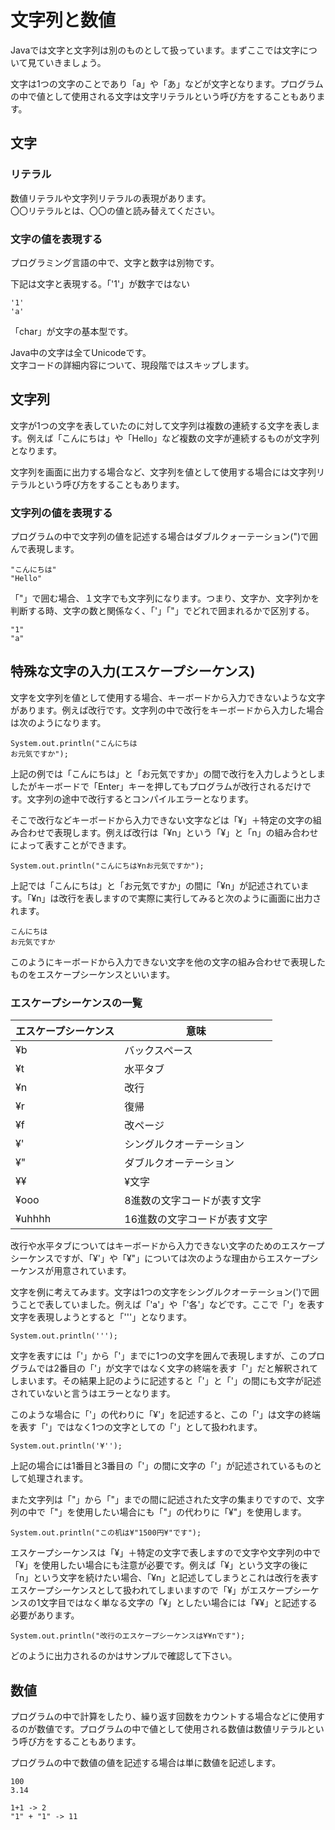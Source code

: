 # 文字列と数値
Javaでは文字と文字列は別のものとして扱っています。まずここでは文字について見ていきましょう。

文字は1つの文字のことであり「a」や「あ」などが文字となります。プログラムの中で値として使用される文字は文字リテラルという呼び方をすることもあります。

## 文字
### リテラル
数値リテラルや文字列リテラルの表現があります。  
〇〇リテラルとは、〇〇の値と読み替えてください。

### 文字の値を表現する
プログラミング言語の中で、文字と数字は別物です。

下記は文字と表現する。「'1'」が数字ではない
```
'1'
'a'
```

「char」が文字の基本型です。

Java中の文字は全てUnicodeです。  
文字コードの詳細内容について、現段階ではスキップします。

## 文字列
文字が1つの文字を表していたのに対して文字列は複数の連続する文字を表します。例えば「こんにちは」や「Hello」など複数の文字が連続するものが文字列となります。

文字列を画面に出力する場合など、文字列を値として使用する場合には文字列リテラルという呼び方をすることもあります。

### 文字列の値を表現する

プログラムの中で文字列の値を記述する場合はダブルクォーテーション(")で囲んで表現します。

```
"こんにちは"
"Hello"
```

「"」で囲む場合、１文字でも文字列になります。つまり、文字か、文字列かを判断する時、文字の数と関係なく、「'」「"」でどれで囲まれるかで区別する。
```
"1"
"a"
```

## 特殊な文字の入力(エスケープシーケンス)
文字を文字列を値として使用する場合、キーボードから入力できないような文字があります。例えば改行です。文字列の中で改行をキーボードから入力した場合は次のようになります。

```
System.out.println("こんにちは
お元気ですか");
```

上記の例では「こんにちは」と「お元気ですか」の間で改行を入力しようとしましたがキーボードで「Enter」キーを押してもプログラムが改行されるだけです。文字列の途中で改行するとコンパイルエラーとなります。

そこで改行などキーボードから入力できない文字などは「¥」＋特定の文字の組み合わせで表現します。例えば改行は「¥n」という「¥」と「n」の組み合わせによって表すことができます。

```
System.out.println("こんにちは¥nお元気ですか");
```

上記では「こんにちは」と「お元気ですか」の間に「¥n」が記述されています。「¥n」は改行を表しますので実際に実行してみると次のように画面に出力されます。

```
こんにちは
お元気ですか
```

このようにキーボードから入力できない文字を他の文字の組み合わせで表現したものをエスケープシーケンスといいます。
### エスケープシーケンスの一覧

|エスケープシーケンス|意味|
----|----
|¥b|バックスペース|
|¥t|水平タブ|
|¥n|改行|
|¥r|復帰|
|¥f|改ページ|
|¥'|シングルクオーテーション|
|¥"|ダブルクオーテーション|
|¥¥|¥文字|
|¥ooo|8進数の文字コードが表す文字|
|¥uhhhh|16進数の文字コードが表す文字|

改行や水平タブについてはキーボードから入力できない文字のためのエスケープシーケンスですが、「¥'」や「¥"」については次のような理由からエスケープシーケンスが用意されています。

文字を例に考えてみます。文字は1つの文字をシングルクオーテーション(')で囲うことで表していました。例えば「'a'」や「'各'」などです。ここで「'」を表す文字を表現しようとすると「'''」となります。

```
System.out.println(''');
```
文字を表すには「'」から「'」までに1つの文字を囲んで表現しますが、このプログラムでは2番目の「'」が文字ではなく文字の終端を表す「'」だと解釈されてしまいます。その結果上記のように記述すると「'」と「'」の間にも文字が記述されていないと言うはエラーとなります。

このような場合に「'」の代わりに「¥'」を記述すると、この「'」は文字の終端を表す「'」ではなく1つの文字としての「'」として扱われます。

```
System.out.println('¥'');
```
上記の場合には1番目と3番目の「'」の間に文字の「'」が記述されているものとして処理されます。

また文字列は「"」から「"」までの間に記述された文字の集まりですので、文字列の中で「"」を使用したい場合にも「"」の代わりに「¥"」を使用します。

```
System.out.println("この机は¥"1500円¥"です");
```
エスケープシーケンスは「¥」＋特定の文字で表しますので文字や文字列の中で「¥」を使用したい場合にも注意が必要です。例えば「¥」という文字の後に「n」という文字を続けたい場合、「¥n」と記述してしまうとこれは改行を表すエスケープシーケンスとして扱われてしまいますので「¥」がエスケープシーケンスの1文字目ではなく単なる文字の「¥」としたい場合には「¥¥」と記述する必要があります。

```
System.out.println("改行のエスケープシーケンスは¥¥nです");
```
どのように出力されるのかはサンプルで確認して下さい。

## 数値
プログラムの中で計算をしたり、繰り返す回数をカウントする場合などに使用するのが数値です。プログラムの中で値として使用される数値は数値リテラルという呼び方をすることもあります。

プログラムの中で数値の値を記述する場合は単に数値を記述します。

```
100
3.14
```

```
1+1 -> 2
"1" + "1" -> 11
```
